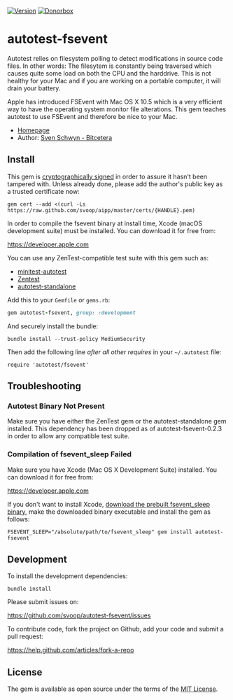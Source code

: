 [![Version](https://img.shields.io/gem/v/autotest-fsevent.svg?style=flat)](https://rubygems.org/gems/autotest-fsevent)
[![Donorbox](https://img.shields.io/badge/donate-on_donorbox-yellow.svg)](https://donorbox.org/bitcetera)

# autotest-fsevent

Autotest relies on filesystem polling to detect modifications in source code files. In other words: The filesytem is constantly being traversed which causes quite some load on both the CPU and the harddrive. This is not healthy for your Mac and if you are working on a portable computer, it will drain your battery.

Apple has introduced FSEvent with Mac OS X 10.5 which is a very efficient way to have the operating system monitor file alterations. This gem teaches autotest to use FSEvent and therefore be nice to your Mac.

* [Homepage](https://github.com/svoop/autotest-fsevent)
* Author: [Sven Schwyn - Bitcetera](http://www.bitcetera.com)

## Install

This gem is [cryptographically signed](https://guides.rubygems.org/security/#using-gems) in order to assure it hasn't been tampered with. Unless already done, please add the author's public key as a trusted certificate now:

```
gem cert --add <(curl -Ls https://raw.github.com/svoop/aipp/master/certs/{HANDLE}.pem)
```

In order to compile the fsevent binary at install time, Xcode (macOS development suite) must be installed. You can download it for free from:

https://developer.apple.com

You can use any ZenTest-compatible test suite with this gem such as:

* [minitest-autotest](https://rubygems.org/gems/minitest-autotest)
* [Zentest](https://rubygems.org/gems/ZenTest)
* [autotest-standalone](https://rubygems.org/gems/autotest-standalone)

Add this to your `Gemfile` or `gems.rb`:

```ruby
gem autotest-fsevent, group: :development
```

And securely install the bundle:

```
bundle install --trust-policy MediumSecurity
```

Then add the following line *after all other requires* in your `~/.autotest` file:

```
require 'autotest/fsevent'
```

## Troubleshooting

### Autotest Binary Not Present

Make sure you have either the ZenTest gem or the autotest-standalone gem installed. This dependency has been dropped as of autotest-fsevent-0.2.3 in order to allow any compatible test suite.

### Compilation of fsevent_sleep Failed

Make sure you have Xcode (Mac OS X Development Suite) installed. You can download it for free from:

https://developer.apple.com

If you don't want to install Xcode, [download the prebuilt fsevent_sleep binary](https://github.com/svoop/autotest-fsevent/tree/master/prebuilt), make the downloaded binary executable and install the gem as follows:

```
FSEVENT_SLEEP="/absolute/path/to/fsevent_sleep" gem install autotest-fsevent
```

## Development

To install the development dependencies:

```
bundle install
```

Please submit issues on:

https://github.com/svoop/autotest-fsevent/issues

To contribute code, fork the project on Github, add your code and submit a pull request:

https://help.github.com/articles/fork-a-repo

## License

The gem is available as open source under the terms of the [MIT License](http://opensource.org/licenses/MIT).
